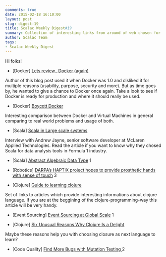 ```yaml
---
comments: true
date: 2015-02-18 16:10:00
layout: post
slug: digest-19
title: Scalac Weekly Digest#19
summary: Collection of interesting links from around of web chosen for you by Scalac team
author: Scalac Team
tags:
- Scalac Weekly Digest
---
```


Hi folks!

* \[Docker\] [Lets review.. Docker (again)](http://iops.io/blog/docker-hype/)

Author of this blog post used it when Docker was 1.0 and disliked it for multiple reasons (usability, purpose, security and more). But as time goes by, he wanted to give a chance to Docker once again. Take a look to see if Docker is ready for production and where it should really be used.

* \[Docker\] [Boycott Docker](http://www.boycottdocker.org)

Interesting comparison between Docker and Virtual Machines in general comparing to real world problems and usage of both.

* \[Scala\] [Scala in Large scale systems](http://www.infoq.com/articles/Scala-Series-Part-1) 

Interview with Andrew Jayne, senior software developer at McLaren Applied Technologies. Read the article if you want to know why they chosed Scala for data analysis tools in Formula 1 industry.

* \[Scala\] [Abstract Algebraic Data Type](http://bertails.org/2015/02/15/abstract-algebraic-data-type) 1

* \[Robotics\] [DARPA’s HAPTIX project hopes to provide prosthetic hands with sense of touch](http://robohub.org/darpas-haptix-project-hopes-to-provide-prosthetic-hands-with-sense-of-touch/) 3

* \[Clojure\] [Guide to learning clojure](http://www.lispcast.com/ultimate-guide-to-learning-clojure-for-free) 

Set of links to articles which provide interesting informations about clojure language. If you are at the beggining of the clojure-programming-way this article will be very handy.

* \[Event Sourcing\] [Event Sourcing at Global Scale](http://krasserm.github.io/2015/01/13/event-sourcing-at-global-scale/) 1

* \[Clojure\] [Six Unusual Reasons Why Clojure Is a Delight](http://deliberate-software.com/unusual-reasons-why-clojure-is-a-delight/)

Maybe these reasons help you with choosing closure as next language to learn?

* \[Code Quality\] [Find More Bugs with Mutation Testing ](https://gofore.com/ohjelmistokehitys/find-bugs-mutation-testing/) 2
